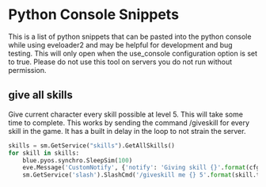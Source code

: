 # Python Console Snippets

This is a list of python snippets that can be pasted into the python console while using eveloader2 and may be helpful for development and bug testing.  This will only open when the use_console configuration option is set to true.  Please do not use this tool on servers you do not run without permission.  

## give all skills

Give current character every skill possible at level 5.  This will take some time to complete.  This works by sending the command /giveskill for every skill in the game.  It has a built in delay in the loop to not strain the server.

``` python
skills = sm.GetService("skills").GetAllSkills()
for skill in skills:
    blue.pyos.synchro.SleepSim(100)
    eve.Message('CustomNotify', {'notify': 'Giving skill {}'.format(cfg.invtypes.Get(skill.typeID))})
    sm.GetService('slash').SlashCmd('/giveskill me {} 5'.format(skill.typeID))

```
